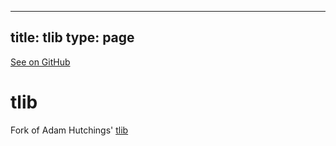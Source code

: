 
---
title: tlib
type: page
---

[See on GitHub](https://github.com/jakeroggenbuck/tlib/)

# tlib

Fork of Adam Hutchings' [tlib](https://github.com/adamhutchings/tlib)
